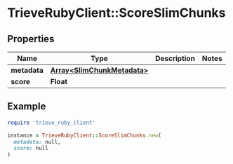 # TrieveRubyClient::ScoreSlimChunks

## Properties

| Name | Type | Description | Notes |
| ---- | ---- | ----------- | ----- |
| **metadata** | [**Array&lt;SlimChunkMetadata&gt;**](SlimChunkMetadata.md) |  |  |
| **score** | **Float** |  |  |

## Example

```ruby
require 'trieve_ruby_client'

instance = TrieveRubyClient::ScoreSlimChunks.new(
  metadata: null,
  score: null
)
```

